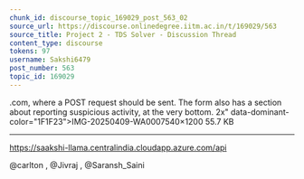 ```yaml
---
chunk_id: discourse_topic_169029_post_563_02
source_url: https://discourse.onlinedegree.iitm.ac.in/t/169029/563
source_title: Project 2 - TDS Solver - Discussion Thread
content_type: discourse
tokens: 97
username: Sakshi6479
post_number: 563
topic_id: 169029
---
```


.com, where a POST request should be sent. The form also has a section about reporting suspicious activity, at the very bottom. 2x" data-dominant-color="1F1F23">IMG-20250409-WA0007540×1200 55.7 KB

---

https://saakshi-llama.centralindia.cloudapp.azure.com/api

@carlton , @Jivraj , @Saransh_Saini
